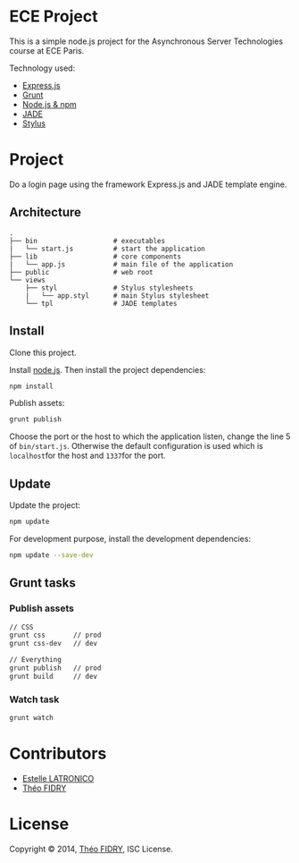 # ECE Project

This is a simple node.js project for the Asynchronous Server Technologies course at ECE Paris.

Technology used:

* [Express.js](http://expressjs.com/)
* [Grunt](http://gruntjs.com/)
* [Node.js & npm](http://nodejs.org/)
* [JADE](http://jade-lang.com/)
* [Stylus](http://learnboost.github.io/stylus/)

# Project

Do a login page using the framework Express.js and JADE template engine.

## Architecture

```
.
├── bin                   # executables
|   └── start.js          # start the application
├── lib                   # core components
|   └── app.js            # main file of the application
├── public                # web root
└── views
    ├── styl              # Stylus stylesheets
    |   └── app.styl      # main Stylus stylesheet
    └── tpl               # JADE templates
```

## Install

Clone this project.

Install [node.js](http://nodejs.org/). Then install the project dependencies:
```bash
npm install
```

Publish assets:
```bash
grunt publish
```

Choose the port or the host to which the application listen, change the line 5 of ``bin/start.js``. Otherwise the default configuration is used which is ``localhost``for the host and ``1337``for the port.


## Update

Update the project:
```bash
npm update
```

For development purpose, install the development dependencies:
```bash
npm update --save-dev
```

## Grunt tasks

### Publish assets

```bash
// CSS
grunt css       // prod
grunt css-dev   // dev

// Everything
grunt publish   // prod
grunt build     // dev
```

### Watch task
```bash
grunt watch
```

# Contributors

* [Estelle LATRONICO](https://github/Estellou)
* [Théo FIDRY](https://github.com/theofidry)

# License
 
Copyright © 2014, [Théo FIDRY](https://github.com/theofidry), ISC License.
